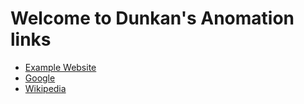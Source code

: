 <!DOCTYPE html>
<html>
<head>
    <title>Dunkan's Touch animations</title>
</head>
<body>
    <h1>Welcome to Dunkan's Anomation links</h1>
    <ul>
        <li><a href="https://www.example.com">Example Website</a></li>
        <li><a href="https://www.google.com">Google</a></li>
        <li><a href="https://www.wikipedia.org">Wikipedia</a></li>
    </ul>
</body>
</html>
